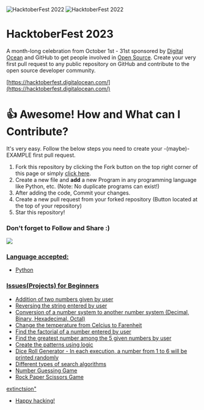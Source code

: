 ![HacktoberFest 2022](./assets/logo-light.png#gh-dark-mode-only)
![HacktoberFest 2022](./assets/logo-dark.png#gh-light-mode-only)

# HacktoberFest 2023

A month-long celebration from October 1st - 31st sponsored by [Digital Ocean](https://hacktoberfest.digitalocean.com/) and GitHub to get people involved in [Open Source](https://github.com/open-source). Create your very first pull request to any public repository on GitHub and contribute to the open source developer community.

[https://hacktoberfest.digitalocean.com/](https://hacktoberfest.digitalocean.com/)

# 👍 Awesome! How and What can I Contribute? 
It's very easy. Follow the below steps you need to create your -(maybe)- EXAMPLE first pull request.
1. Fork this repository by clicking the Fork button on the top right corner of this page or simply [click here](https://github.com/extinctsion/neuralNetworkScratch).
2. Create a new file and **add** a new Program in any programming language like  Python, etc. (Note: No duplicate programs can exist!)
4. After adding the code, Commit your changes.
5. Create a new pull request from your forked repository (Button located at the top of your repository)
8. Star this repository!

### Don't forget to Follow and Share :)
<a href="https://github.com/extinctsion" aria-label="Follow Me on GitHub"><img src="https://img.shields.io/badge/Follow me-green?style=for-the-badge&logo=github"/>
<br>


### Language accepted:
- Python
<!-- - Java
- C++
- Javascript -->


### Issues(Projects) for Beginners

- Addition of two numbers given by user
- Reversing the string entered by user
- Conversion of a number system to another number system (Decimal, Binary, Hexadecimal, Octal)
- Change the temperature from Celcius to Farenheit
- Find the factorial of a number entered by user
- Find the greatest number among the 5 given numbers by user
- Create the patterns using logic
- Dice Roll Generator - In each execution, a number from 1 to 6 will be printed randomly
- Different types of search algorithms
- Number Guessing Game
- Rock Paper Scissors Game



extinctsion"

- Happy hacking!